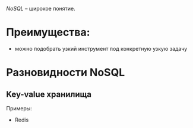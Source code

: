 *NoSQL* – широкое понятие. 

# Преимущества:

* можно подобрать узкий инструмент под конкретную узкую задачу

# Разновидности NoSQL

## Key-value хранилища

Примеры:

* Redis